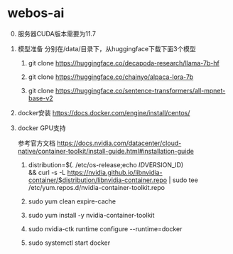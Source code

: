 # webos-ai
0. 服务器CUDA版本需要为11.7

1. 模型准备
分别在/data/目录下，从huggingface下载下面3个模型

   1. git clone https://huggingface.co/decapoda-research/llama-7b-hf 

   2. git clone https://huggingface.co/chainyo/alpaca-lora-7b

   3.  git clone https://huggingface.co/sentence-transformers/all-mpnet-base-v2

2. docker安装 
https://docs.docker.com/engine/install/centos/

3. docker GPU支持

   参考官方文档 https://docs.nvidia.com/datacenter/cloud-native/container-toolkit/install-guide.html#installation-guide

   1. distribution=$(. /etc/os-release;echo $ID$VERSION_ID) \
   && curl -s -L https://nvidia.github.io/libnvidia-container/$distribution/libnvidia-container.repo | sudo tee /etc/yum.repos.d/nvidia-container-toolkit.repo

   2. sudo yum clean expire-cache

   3. sudo yum install -y nvidia-container-toolkit

   4. sudo nvidia-ctk runtime configure --runtime=docker

   5. sudo systemctl start docker